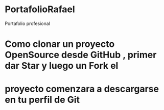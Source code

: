 # PortafolioRafael
Portafolio profesional
# Como clonar un proyecto OpenSource desde GitHub , primer dar Star y luego un Fork el
# proyecto comenzara a descargarse en tu perfil de Git

